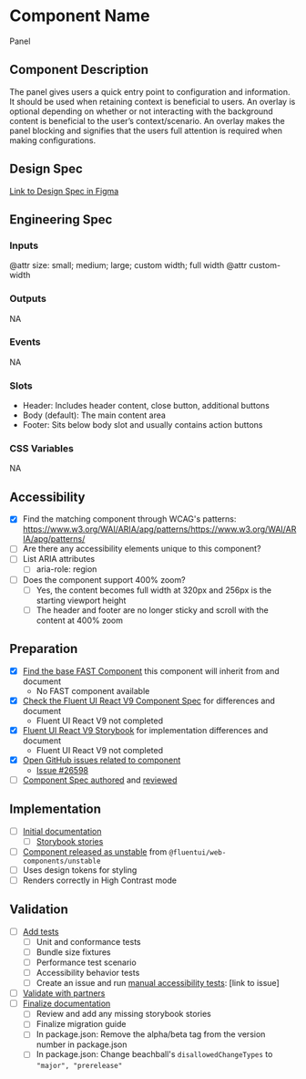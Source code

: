 # Component Name

Panel

## Component Description

The panel gives users a quick entry point to configuration and information. It should be used when retaining context is beneficial to users. An overlay is optional depending on whether or not interacting with the background content is beneficial to the user’s context/scenario. An overlay makes the panel blocking and signifies that the users full attention is required when making configurations.

## Design Spec

[Link to Design Spec in Figma](https://www.figma.com/file/V2sDk36xZfp8tFhb53DfsT/Panel?node-id=2365%3A524305&t=C0Ug6Go5GArQaqZz-11)

## Engineering Spec

### Inputs

@attr size: small; medium; large; custom width; full width
@attr custom-width

### Outputs

NA

### Events

NA

### Slots

- Header: Includes header content, close button, additional buttons
- Body (default): The main content area
- Footer: Sits below body slot and usually contains action buttons

### CSS Variables

NA

## Accessibility

- [x] Find the matching component through WCAG's patterns: https://www.w3.org/WAI/ARIA/apg/patterns/https://www.w3.org/WAI/ARIA/apg/patterns/
- [ ] Are there any accessibility elements unique to this component?
- [ ] List ARIA attributes
  - [ ] aria-role: region
- [ ] Does the component support 400% zoom?
  - [ ] Yes, the content becomes full width at 320px and 256px is the starting viewport height
  - [ ] The header and footer are no longer sticky and scroll with the content at 400% zoom

## Preparation

- [x] [Find the base FAST Component](https://explore.fast.design/components/fast-accordion) this component will inherit from and document
  - No FAST component available
- [x] [Check the Fluent UI React V9 Component Spec](https://github.com/microsoft/fluentui/tree/master/specs) for differences and document
  - Fluent UI React V9 not completed
- [x] [Fluent UI React V9 Storybook](https://aka.ms/fluentui-storybook) for implementation differences and document
  - Fluent UI React V9 not completed
- [x] [Open GitHub issues related to component](https://github.com/microsoft/fluentui/wiki/Component-Implementation-Guide#find-open-issues-on-github)
  - [Issue #26598](https://github.com/microsoft/fluentui/issues/26598)
- [ ] [Component Spec authored](https://github.com/microsoft/fluentui/wiki/Component-Implementation-Guide#component-spec) and [reviewed](https://github.com/microsoft/fluentui/wiki/Component-Implementation-Guide#spec-review)

## Implementation

- [ ] [Initial documentation](https://github.com/microsoft/fluentui/wiki/Component-Implementation-Guide#documentation)
  - [ ] [Storybook stories](https://github.com/microsoft/fluentui/wiki/Component-Implementation-Guide#storybook-stories)
- [ ] [Component released as unstable](https://github.com/microsoft/fluentui/wiki/Component-Implementation-Guide#unstable-release) from `@fluentui/web-components/unstable`
- [ ] Uses design tokens for styling
- [ ] Renders correctly in High Contrast mode

## Validation

- [ ] [Add tests](https://github.com/microsoft/fluentui/wiki/Component-Implementation-Guide#tests)
  - [ ] Unit and conformance tests
  - [ ] Bundle size fixtures
  - [ ] Performance test scenario
  - [ ] Accessibility behavior tests
  - [ ] Create an issue and run [manual accessibility tests](https://github.com/microsoft/fluentui/wiki/Manual-Accessibility-Review-Checklist): [link to issue]
- [ ] [Validate with partners](https://github.com/microsoft/fluentui/wiki/Component-Implementation-Guide#validation)
- [ ] [Finalize documentation](https://github.com/microsoft/fluentui/wiki/Component-Implementation-Guide#finalize-documentation)
  - [ ] Review and add any missing storybook stories
  - [ ] Finalize migration guide
  - [ ] In package.json: Remove the alpha/beta tag from the version number in package.json
  - [ ] In package.json: Change beachball's `disallowedChangeTypes` to `"major", "prerelease"`
